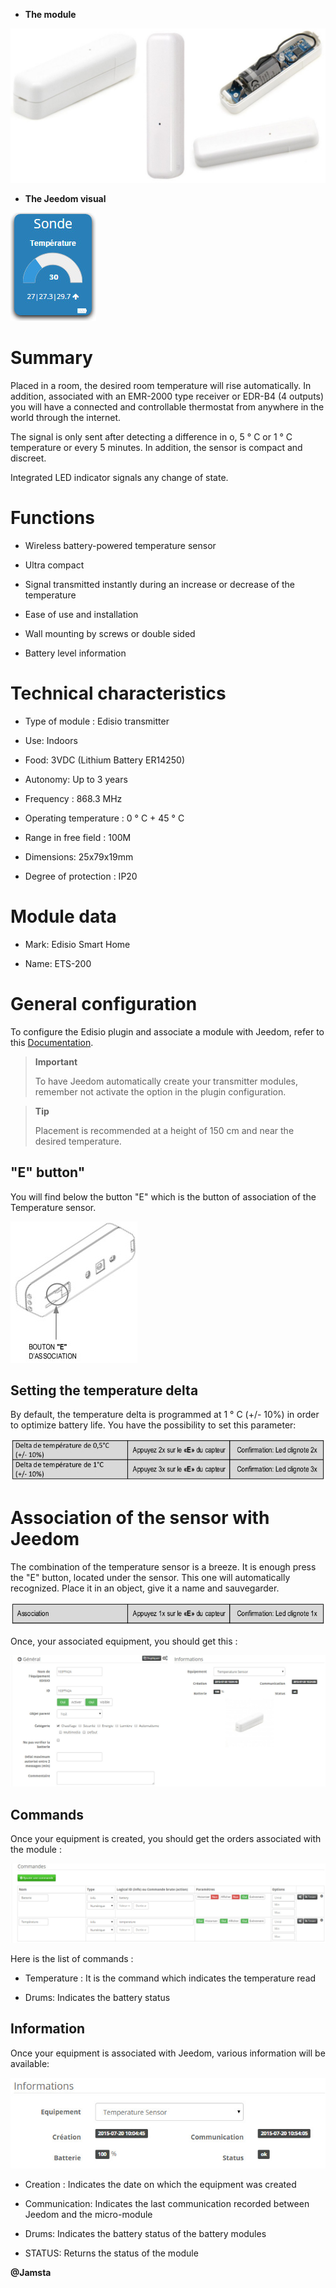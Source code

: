 -   **The module**

![ets200.module](images/ets200/ets200.module.jpg)

-   **The Jeedom visual**

![ets200.vue defaut](images/ets200/ets200.vue-defaut.jpg)

Summary 
======

Placed in a room, the desired room temperature will rise
automatically. In addition, associated with an EMR-2000 type receiver or
EDR-B4 (4 outputs) you will have a connected and controllable thermostat
from anywhere in the world through the internet.

The signal is only sent after detecting a difference in
o, 5 ° C or 1 ° C temperature or every 5 minutes. In addition, the sensor
is compact and discreet.

Integrated LED indicator signals any change of state.

Functions
=========

-   Wireless battery-powered temperature sensor

-   Ultra compact

-   Signal transmitted instantly during an increase or decrease
    of the temperature

-   Ease of use and installation

-   Wall mounting by screws or double sided

-   Battery level information

Technical characteristics 
===========================

-   Type of module : Edisio transmitter

-   Use: Indoors

-   Food: 3VDC (Lithium Battery ER14250)

-   Autonomy: Up to 3 years

-   Frequency : 868.3 MHz

-   Operating temperature : 0 ° C + 45 ° C

-   Range in free field : 100M

-   Dimensions: 25x79x19mm

-   Degree of protection : IP20

Module data 
=================

-   Mark: Edisio Smart Home

-   Name: ETS-200

General configuration 
======================

To configure the Edisio plugin and associate a module with Jeedom,
refer to this
[Documentation](https://www.jeedom.fr/doc/documentation/plugins/edisio/en_US/edisio.html).

> **Important**
>
> To have Jeedom automatically create your transmitter modules, remember
> not activate the option in the plugin configuration.

> **Tip**
>
> Placement is recommended at a height of 150 cm and near
> the desired temperature.

"E" button" 
----------

You will find below the button "E" which is the button of association of the
Temperature sensor.

![ets200.bouton e](images/ets200/ets200.bouton-e.jpg)

Setting the temperature delta 
-------------------------------

By default, the temperature delta is programmed at 1 ° C (+/- 10%) in order to
optimize battery life. You have the possibility to
set this parameter:

![ets200.delta](images/ets200/ets200.delta.jpg)

Association of the sensor with Jeedom 
===============================

The combination of the temperature sensor is a breeze. It is enough
press the "E" button, located under the sensor. This one will
automatically recognized. Place it in an object, give it a name and
sauvegarder.

![ets200.association](images/ets200/ets200.association.jpg)

Once, your associated equipment, you should get this :

![ets200.general](images/ets200/ets200.general.jpg)

Commands
---------

Once your equipment is created, you should get the orders
associated with the module :

![Commands](images/ets200/ets200.commandes.jpg)

Here is the list of commands :

-   Temperature : It is the command which indicates the temperature read

-   Drums: Indicates the battery status

Information
------------

Once your equipment is associated with Jeedom, various information will be
available:

![Commands](images/ets200/ets200.informations.jpg)

-   Creation : Indicates the date on which the equipment was created

-   Communication: Indicates the last communication recorded between
    Jeedom and the micro-module

-   Drums: Indicates the battery status of the battery modules

-   STATUS: Returns the status of the module

**@Jamsta**
